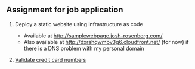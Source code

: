 ## Assignment for job application

1. Deploy a static website using infrastructure as code

   - Available at http://samplewebpage.josh-rosenberg.com/
   - Also available at http://dxrahqwmbv3g6.cloudfront.net/ (for now) if there is a DNS problem with my personal domain

2. [Validate credit card numbers](https://www.hackerrank.com/challenges/validating-credit-card-number/problem)


